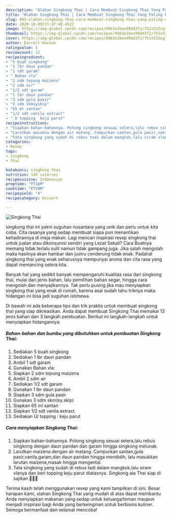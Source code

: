 ```yaml
---
description: "Olahan Singkong Thai | Cara Membuat Singkong Thai Yang Paling Enak"
title: "Olahan Singkong Thai | Cara Membuat Singkong Thai Yang Paling Enak"
slug: 803-olahan-singkong-thai-cara-membuat-singkong-thai-yang-paling-enak
date: 2020-10-09T21:47:40.452Z
image: https://img-global.cpcdn.com/recipes/9963e1bee99dd3f2/751x532cq70/singkong-thai-foto-resep-utama.jpg
thumbnail: https://img-global.cpcdn.com/recipes/9963e1bee99dd3f2/751x532cq70/singkong-thai-foto-resep-utama.jpg
cover: https://img-global.cpcdn.com/recipes/9963e1bee99dd3f2/751x532cq70/singkong-thai-foto-resep-utama.jpg
author: Darrell Hansen
ratingvalue: 5
reviewcount: 12
recipeingredient:
- "5 buah singkong"
- "1 lbr daun pandan"
- "1 sdt garam"
- " Bahan vla"
- "2 sdm tepung maizena"
- "2 sdm air"
- "1/2 sdt garam"
- "1 lbr daun pandan"
- "3 sdm gula pasir"
- "3 sdm skmsyskip"
- "65 ml santan"
- "1/2 sdt vanila extract"
- " U topping  keju parut"
recipeinstructions:
- "Siapkan bahan-bahannya. Potong singkong sesuai selera,lalu rebus singkong dengan daun pandan dan garam hingga singkong melunak."
- "Larutkan maizena dengan air matang. Campurkan santan,gula pasir,vanila,garam,dan daun pandan hingga mendidih, lalu masukkan larutan maizena,masak hingga mengental."
- "Tata singkong yang sudah di rebus tadi dalam mangkok,lalu siram vlanya dan beri topping keju parut diatasnya. Singkong ala Thai siap di sajikan 🙏😇😋"
categories:
- Resep
tags:
- singkong
- thai

katakunci: singkong thai 
nutrition: 145 calories
recipecuisine: Indonesian
preptime: "PT16M"
cooktime: "PT59M"
recipeyield: "4"
recipecategory: Dessert

---
```



![Singkong Thai](https://img-global.cpcdn.com/recipes/9963e1bee99dd3f2/751x532cq70/singkong-thai-foto-resep-utama.jpg)


singkong thai ini yakni suguhan nusantara yang unik dan perlu untuk kita coba. Cita rasanya yang sedap membuat siapa pun menantikan kehadirannya di meja makan.
Lagi mencari inspirasi resep singkong thai untuk jualan atau dikonsumsi sendiri yang Lezat Sekali? Cara Buatnya memang tidak terlalu sulit namun tidak gampang juga. Jika salah mengolah maka hasilnya akan hambar dan justru cenderung tidak enak. Padahal singkong thai yang enak seharusnya mempunyai aroma dan cita rasa yang dapat memancing selera kita.

Banyak hal yang sedikit banyak mempengaruhi kualitas rasa dari singkong thai, mulai dari jenis bahan, lalu pemilihan bahan segar, hingga cara mengolah dan menyajikannya. Tak perlu pusing jika mau menyiapkan singkong thai yang enak di rumah, karena asal sudah tahu triknya maka hidangan ini bisa jadi suguhan istimewa.




Di bawah ini ada beberapa tips dan trik praktis untuk membuat singkong thai yang siap dikreasikan. Anda dapat membuat Singkong Thai memakai 13 jenis bahan dan 3 langkah pembuatan. Berikut ini langkah-langkah untuk menyiapkan hidangannya.

<!--inarticleads1-->

##### Bahan-bahan dan bumbu yang dibutuhkan untuk pembuatan Singkong Thai:

1. Sediakan 5 buah singkong
1. Sediakan 1 lbr daun pandan
1. Ambil 1 sdt garam
1. Gunakan  Bahan vla:
1. Siapkan 2 sdm tepung maizena
1. Ambil 2 sdm air
1. Sediakan 1/2 sdt garam
1. Gunakan 1 lbr daun pandan
1. Siapkan 3 sdm gula pasir
1. Gunakan 3 sdm skm(sy.skip)
1. Siapkan 65 ml santan
1. Siapkan 1/2 sdt vanila extract
1. Sediakan  U/ topping : keju parut




<!--inarticleads2-->

##### Cara menyiapkan Singkong Thai:

1. Siapkan bahan-bahannya. Potong singkong sesuai selera,lalu rebus singkong dengan daun pandan dan garam hingga singkong melunak.
1. Larutkan maizena dengan air matang. Campurkan santan,gula pasir,vanila,garam,dan daun pandan hingga mendidih, lalu masukkan larutan maizena,masak hingga mengental.
1. Tata singkong yang sudah di rebus tadi dalam mangkok,lalu siram vlanya dan beri topping keju parut diatasnya. Singkong ala Thai siap di sajikan 🙏😇😋




Terima kasih telah menggunakan resep yang kami tampilkan di sini. Besar harapan kami, olahan Singkong Thai yang mudah di atas dapat membantu Anda menyiapkan makanan yang sedap untuk keluarga/teman maupun menjadi inspirasi bagi Anda yang berkeinginan untuk berbisnis kuliner. Semoga bermanfaat dan selamat mencoba!
